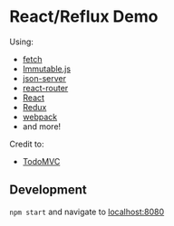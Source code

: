 # React/Reflux Demo
Using:
- [fetch](https://github.com/github/fetch)
- [Immutable.js](https://github.com/facebook/immutable-js/)
- [json-server](https://github.com/typicode/json-server)
- [react-router](https://github.com/rackt/react-router)
- [React](https://github.com/facebook/react)
- [Redux](https://github.com/gaearon/redux)
- [webpack](http://webpack.github.io/)
- and more!

Credit to:
- [TodoMVC](https://github.com/tastejs/todomvc)

## Development
`npm start` and navigate to [localhost:8080](http://localhost:8080)
